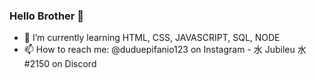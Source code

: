 ### Hello Brother 👋




- 🌱 I’m currently learning HTML, CSS, JAVASCRIPT, SQL, NODE
- 📫 How to reach me: @duduepifanio123 on Instagram - 水 Jubileu 水#2150 on Discord


